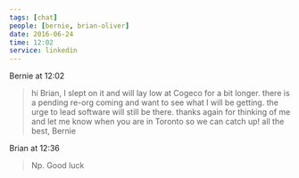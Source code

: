 ```yaml
---
tags: [chat]
people: [bernie, brian-oliver]
date: 2016-06-24
time: 12:02
service: linkedin
---
```


Bernie at 12:02

> hi Brian, I slept on it and will lay low at Cogeco for a bit longer. there is a pending re-org coming and want to see what I will be getting. the urge to lead software will still be there. thanks again for thinking of me and let me know when you are in Toronto so we can catch up! all the best, Bernie

Brian at 12:36

> Np. Good luck

